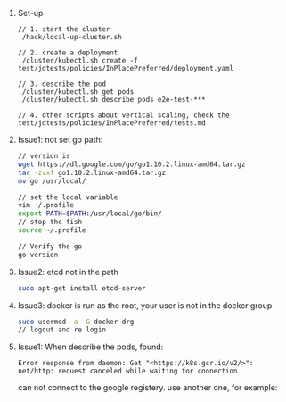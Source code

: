 
1. Set-up
    
    ```
    // 1. start the cluster
    ./hack/local-up-cluster.sh
    
    // 2. create a deployment
    ./cluster/kubectl.sh create -f test/jdtests/policies/InPlacePreferred/deployment.yaml
    
    // 3. describe the pod
    ./cluster/kubectl.sh get pods
    ./cluster/kubectl.sh describe pods e2e-test-***
    
    // 4. other scripts about vertical scaling, check the test/jdtests/policies/InPlacePreferred/tests.md
    
    ```
    
2. Issue1: not set go path:
    
    ```bash
    // version is
    wget https://dl.google.com/go/go1.10.2.linux-amd64.tar.gz
    tar -zvxf go1.10.2.linux-amd64.tar.gz
    mv go /usr/local/
    
    // set the local variable
    vim ~/.profile
    export PATH=$PATH:/usr/local/go/bin/
    // stop the fish
    source ~/.profile
    
    // Verify the go
    go version
    ```
    
3. Issue2: etcd not in the path
    
    ```bash
    sudo apt-get install etcd-server
    ```
    
4. Issue3: docker is run as the root, your user is not in the docker group
    
    ```bash
    sudo usermod -a -G docker drg
    // logout and re login
    ```
    
5. Issue1: When describe the pods, found:
    
    ```
    Error response from daemon: Get "<https://k8s.gcr.io/v2/>": net/http: request canceled while waiting for connection
    
    ```
    
    can not connect to the google registery. use another one, for example:
